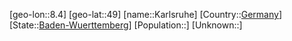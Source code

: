 ﻿---
location: [49,8.4]
type: City
tags:
- geo/City


SpocWebEntityId: 31320
isDeleted: false
confidential: public

---
[geo-lon::8.4]
[geo-lat::49]
[name::Karlsruhe]
[Country::[Germany](geo/Continent/Europe/Germany.md)]
[State::[Baden-Wuerttemberg](geo/Continent/Europe/Germany/Baden-Wuerttemberg.md)]
[Population::]
[Unknown::]

